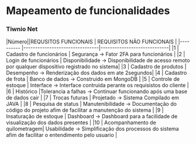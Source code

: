 # Mapeamento de funcionalidades
### Tiwnio Net

|Número||REQUSITOS FUNCIONAIS            | REQUISITOS NÃO FUNCIONAIS   |
|----------    |--------------------------------|-----------------------------|
|1           | Cadastro de funcionários       | Segurança → Fator 2FA para funcionários                    |
|2            | Login de funcionários          | Disponibilidade → Disponibilidade de acesso remoto por qualquer dispositivo registrado no sistema|
|3             | Cadastro de produtos           | Desempenho → Renderização dos dados em ate 2segundos|
|4             | Cadastro de frota              | Banco de dados → Construido em MongoDB   |
|5            | Controle de estoque            | Interface → Interface contruida perante os requisistos do cliente        |
|6          | Histórico                      |Tolerancia a falhas → Continuar funcionando após uma base de dados cair              |
|7          | Trocas futuras                 | Projetado → Sistema Compilado em JAVA           |
|8             | Pesquisa de status             | Manutenibilidade → Documentação do código do projeto afim de facilitar a manutenção do sistema            |
|9        | Insaturação de estoque         | Dashboard → Dashboard para a facilidade de visualização dos dados presentes            |
|10           | Acompanhamento de quilometragem| Usabilidade → Simplificação dos processos do sistema afim de facilitar o entendimento pelo usuario                  |
